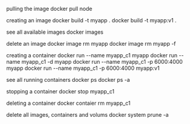 pulling the image
    docker pull node

creating an image
    docker build -t myapp .
    docker build -t myapp:v1 .

see all available images
    docker images

delete an image
    docker image rm myapp
    docker image rm myapp -f

creating a container
    docker run --name myapp_c1 myapp
    docker run --name myapp_c1 -d myapp
    docker run --name myapp_c1 -p 6000:4000 myapp
    docker run --name myapp_c1 -p 6000:4000 myapp:v1

see all running containers
    docker ps
    docker ps -a

stopping a container
    docker stop myapp_c1

deleting a container
    docker contaier rm myapp_c1

delete all images, containers and volums
    docker system prune -a



    